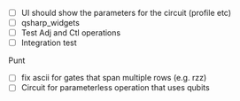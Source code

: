 - [ ] UI should show the parameters for the circuit (profile etc)
- [ ] qsharp_widgets
- [ ] Test Adj and Ctl operations
- [ ] Integration test

Punt

- [ ] fix ascii for gates that span multiple rows (e.g. rzz)
- [ ] Circuit for parameterless operation that uses qubits
